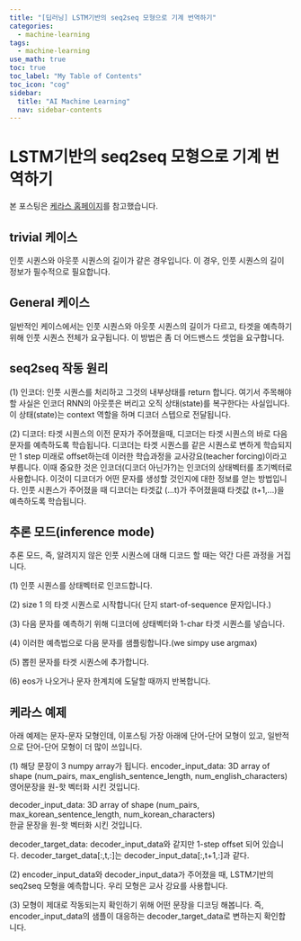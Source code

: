 ```yaml
---
title: "[딥러닝] LSTM기반의 seq2seq 모형으로 기계 번역하기" 
categories:
  - machine-learning
tags:
  - machine-learning
use_math: true
toc: true
toc_label: "My Table of Contents"
toc_icon: "cog"
sidebar:
  title: "AI Machine Learning"
  nav: sidebar-contents
---
```


# LSTM기반의 seq2seq 모형으로 기계 번역하기

본 포스팅은 [케라스 홈페이지](https://blog.keras.io/a-ten-minute-introduction-to-sequence-to-sequence-learning-in-keras.html)를 참고했습니다. 

## trivial 케이스

인풋 시퀀스와 아웃풋 시퀀스의 길이가 같은 경우입니다. 이 경우, 인풋 시퀀스의 길이 정보가 필수적으로 필요합니다.

## General 케이스

일반적인 케이스에서는 인풋 시퀀스와 아웃풋 시퀀스의 길이가 다르고, 
타겟을 예측하기 위해 인풋 시퀀스 전체가 요구됩니다. 
이 방법은 좀 더 어드밴스드 셋업을 요구합니다. 

## seq2seq 작동 원리

(1) 인코더: 인풋 시퀀스를 처리하고 그것의 내부상태를 return 합니다. 
여기서 주목해야 할 사실은 인코더 RNN의 아웃풋은 버리고 오직 상태(state)를 복구한다는 사실입니다. 
이 상태(state)는 context 역할을 하며 디코더 스텝으로 전달됩니다. 

(2) 디코더: 타겟 시퀀스의 이전 문자가 주어졌을때, 디코더는 타겟 시퀀스의 바로 다음 문자를 예측하도록 학습됩니다. 
디코더는 타겟 시퀀스를 같은 시퀀스로 변하게 학습되지만 1 step 미래로 offset하는데 이러한 학습과정을 교사강요(teacher forcing)이라고 부릅니다. 
이때 중요한 것은 인코더(디코더 아닌가?)는 인코더의 상태벡터를 초기벡터로 사용합니다. 
이것이 디코더가 어떤 문자를 생성할 것인지에 대한 정보를 얻는 방법입니다. 
인풋 시퀀스가 주어졌을 때 디코더는 타겟값 (...t)가 주어졌을떄 타겟값 (t+1,...)을 예측하도록 학습됩니다. 

## 추론 모드(inference mode)

추론 모드, 즉, 알려지지 않은 인풋 시퀀스에 대해 디코드 할 때는 약간 다른 과정을 거집니다. 

(1) 인풋 시퀀스를 상태벡터로 인코드합니다. 

(2) size 1 의 타겟 시퀀스로 시작합니다( 단지 start-of-sequence 문자입니다.) 

(3) 다음 문자를 예측하기 위해 디코더에 상태벡터와 1-char 타겟 시퀀스를 넣습니다. 

(4) 이러한 예측법으로 다음 문자를 샘플링합니다.(we simpy use argmax) 

(5) 뽑힌 문자를 타겟 시퀀스에 추가합니다. 

(6) eos가 나오거나 문자 한계치에 도달할 때까지 반복합니다. 

## 케라스 예제

아래 예제는 문자-문자 모형인데, 이포스팅 가장 아래에 단어-단어 모형이 있고, 일반적으로 단어-단어 모형이 더 많이 쓰입니다. 

(1) 해당 문장이 3 numpy array가 됩니다. 
encoder_input_data: 3D array of shape
(num_pairs, max_english_sentence_length, num_english_characters)  
영어문장을 원-핫 벡터화 시킨 것입니다. 

decoder_input_data: 3D array of shape 
(num_pairs, max_korean_sentence_length, num_korean_characters)  
한글 문장을 원-핫 벡터화 시킨 것입니다.

decoder_target_data: decoder_input_data와 같지만 1-step offset 되어 있습니다. 
decoder_target_data[:,t,:]는 decoder_input_data[:,t+1,:]과 같다. 

(2) encoder_input_data와 decoder_input_data가 주어졌을 때, 
LSTM기반의 seq2seq 모형을 예측합니다. 우리 모형은 교사 강요를 사용합니다. 

(3) 모형이 제대로 작동되는지 확인하기 위해 어떤 문장을 디코딩 해봅니다. 
즉, encoder_input_data의 샘플이 대응하는 decoder_target_data로 변하는지 확인합니다. 


